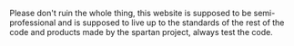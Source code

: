Please don't ruin the whole thing, this website is supposed to be semi-professional and is supposed to live up to the standards of the rest of the code and products made by the spartan project, always test the code.
